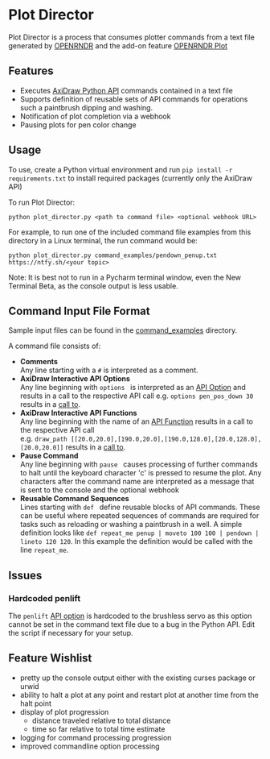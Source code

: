 # Plot Director

Plot Director is a process that consumes plotter commands from a text file generated by 
[OPENRNDR](https://github.com/openrndr/openrndr) and the add-on feature 
[OPENRNDR Plot](https://github.com/nfletton/openrndr-plot)

## Features
- Executes [AxiDraw Python API](https://axidraw.com/doc/py_api/) commands contained in a text file
- Supports definition of reusable sets of API commands for operations such a paintbrush dipping and washing. 
- Notification of plot completion via a webhook
- Pausing plots for pen color change

## Usage
To use, create a Python virtual environment and run `pip install -r requirements.txt` to install 
required packages (currently only the AxiDraw API)

To run Plot Director: 
```shell
python plot_director.py <path to command file> <optional webhook URL>
```

For example, to run one of the included command file examples from 
this directory in a Linux terminal, the run command would be:
```shell
python plot_director.py command_examples/pendown_penup.txt https://ntfy.sh/<your topic> 
```
Note: It is best not to run in a Pycharm terminal window, even the New Terminal Beta,
as the console output is less usable.

## Command Input File Format
Sample input files can be found in the [command_examples](command_examples) directory.

A command file consists of:
- **Comments**  
  Any line starting with a `#` is interpreted as a comment.
- **AxiDraw Interactive API Options**  
  Any line beginning with `options ` is interpreted as an 
  [API Option](https://axidraw.com/doc/py_api/#setting-options) and 
  results in a call to the respective API call 
  e.g. `options pen_pos_down 30` results in a [call to](https://axidraw.com/doc/py_api/#pen_pos_down).
- **AxiDraw Interactive API Functions**  
  Any line beginning with the name of an 
  [API Function](https://axidraw.com/doc/py_api/#functions-interactive)
  results in a call to the respective API call  
  e.g. `draw_path [[20.0,20.0],[190.0,20.0],[190.0,128.0],[20.0,128.0],[20.0,20.0]]`
  results in a [call to](https://axidraw.com/doc/py_api/#draw_path).
- **Pause Command**  
  Any line beginning with `pause ` causes processing of further commands to halt until the 
  keyboard character 'c' is pressed to resume the plot. Any characters after the command name
  are interpreted as a message that is sent to the console and the optional webhook
- **Reusable Command Sequences**  
  Lines starting with `def ` define reusable blocks of API commands. 
  These can be useful where repeated sequences of commands are required for 
  tasks such as reloading or washing a paintbrush in a well. A simple definition
  looks like `def repeat_me penup | moveto 100 100 | pendown | lineto 120 120`.
  In this example the definition would be called with the line `repeat_me`.
  

## Issues
### Hardcoded penlift
The `penlift` [API option](https://axidraw.com/doc/py_api/#penlift) is hardcoded to the brushless servo
as this option cannot be set in the command text file due to a bug in the Python API. Edit the script if
necessary for your setup.

## Feature Wishlist
- pretty up the console output either with the existing curses package or urwid
- ability to halt a plot at any point and restart plot at another time from the halt point
- display of plot progression
  - distance traveled relative to total distance
  - time so far relative to total time estimate
- logging for command processing progression
- improved commandline option processing
